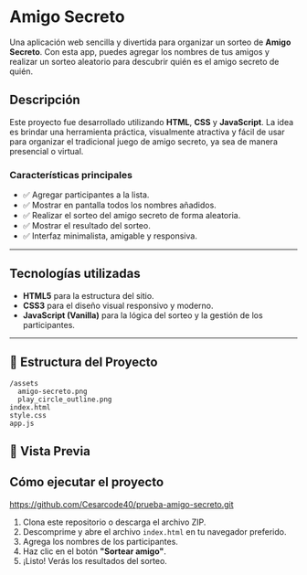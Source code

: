 # Amigo Secreto

Una aplicación web sencilla y divertida para organizar un sorteo de **Amigo Secreto**. Con esta app, puedes agregar los nombres de tus amigos y realizar un sorteo aleatorio para descubrir quién es el amigo secreto de quién.

##  Descripción

Este proyecto fue desarrollado utilizando **HTML**, **CSS** y **JavaScript**. La idea es brindar una herramienta práctica, visualmente atractiva y fácil de usar para organizar el tradicional juego de amigo secreto, ya sea de manera presencial o virtual.

### Características principales

- ✅ Agregar participantes a la lista.
- ✅ Mostrar en pantalla todos los nombres añadidos.
- ✅ Realizar el sorteo del amigo secreto de forma aleatoria.
- ✅ Mostrar el resultado del sorteo.
- ✅ Interfaz minimalista, amigable y responsiva.

---

##  Tecnologías utilizadas

- **HTML5** para la estructura del sitio.
- **CSS3** para el diseño visual responsivo y moderno.
- **JavaScript (Vanilla)** para la lógica del sorteo y la gestión de los participantes.

---

## 📂 Estructura del Proyecto

```
/assets
  amigo-secreto.png
  play_circle_outline.png
index.html
style.css
app.js
```



## 📸 Vista Previa
[
](https://cesarcode40.github.io/prueba-amigo-secreto/)



##  Cómo ejecutar el proyecto

https://github.com/Cesarcode40/prueba-amigo-secreto.git

1. Clona este repositorio o descarga el archivo ZIP.
2. Descomprime y abre el archivo `index.html` en tu navegador preferido.
3. Agrega los nombres de los participantes.
4. Haz clic en el botón **"Sortear amigo"**.
5. ¡Listo! Verás los resultados del sorteo.












